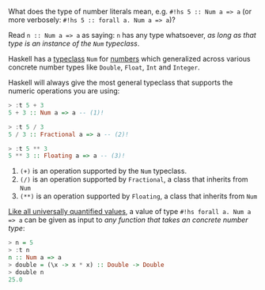 What does the type of number literals mean, e.g. `#!hs 5 :: Num a => a` (or more verbosely: `#!hs 5 :: forall a. Num a => a`)?

Read `n :: Num a => a` as saying: `n` has any type whatsoever, *as long as that type is an instance of the `Num` typeclass*.

Haskell has a [typeclass](/typeclasses/overview) `Num` for [numbers](/typeclasses/survey/#num) which generalized across various concrete number types like `Double`, `Float`, `Int` and `Integer`.

Haskell will always give the most general typeclass that supports the numeric operations you are using:

```hs title="repl example"
> :t 5 + 3
5 + 3 :: Num a => a -- (1)!

> :t 5 / 3
5 / 3 :: Fractional a => a -- (2)!

> :t 5 ** 3
5 ** 3 :: Floating a => a -- (3)!

```

1. `(+)` is an operation supported by the `Num` typeclass.
2. `(/)` is an operation supported by `Fractional`, a class that inherits from `Num`
3. `(**)` is an operation supported by `Floating`, a class that inherits from `Num`


[Like all universally quantified values](/basics/types/#how-to-use), a value of type `#!hs forall a. Num a => a` can be given as input to *any function that takes an concrete number type*:

```hs title="repl example"
> n = 5
> :t n
n :: Num a => a
> double = (\x -> x * x) :: Double -> Double
> double n
25.0
```